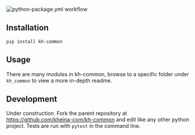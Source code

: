 ![python-package.yml workflow](https://github.com/kheina-com/kh-common/actions/workflows/python-package.yml/badge.svg)

## Installation
`pip install kh-common`

## Usage
There are many modules in kh-common, browse to a specific folder under `kh_common` to view a more in-depth readme.

## Development
Under construction.
Fork the parent repository at https://github.com/kheina-com/kh-common and edit like any other python project. Tests are run with `pytest` in the command line.
